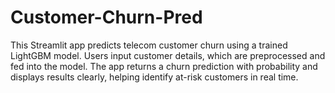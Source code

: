 # Customer-Churn-Pred
This Streamlit app predicts telecom customer churn using a trained LightGBM model. Users input customer details, which are preprocessed and fed into the model. The app returns a churn prediction with probability and displays results clearly, helping identify at-risk customers in real time.
